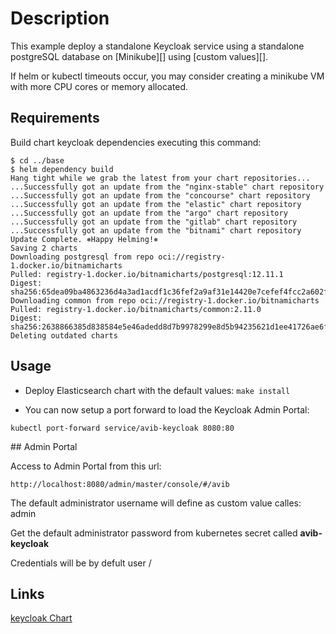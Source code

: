 # Description

This example deploy a standalone Keycloak service using a standalone postgreSQL database on [Minikube][] using [custom values][].

If helm or kubectl timeouts occur, you may consider creating a minikube VM with
more CPU cores or memory allocated.

## Requirements

Build chart keycloak dependencies executing this command:

```
$ cd ../base
$ helm dependency build
Hang tight while we grab the latest from your chart repositories...
...Successfully got an update from the "nginx-stable" chart repository
...Successfully got an update from the "concourse" chart repository
...Successfully got an update from the "elastic" chart repository
...Successfully got an update from the "argo" chart repository
...Successfully got an update from the "gitlab" chart repository
...Successfully got an update from the "bitnami" chart repository
Update Complete. ⎈Happy Helming!⎈
Saving 2 charts
Downloading postgresql from repo oci://registry-1.docker.io/bitnamicharts
Pulled: registry-1.docker.io/bitnamicharts/postgresql:12.11.1
Digest: sha256:65dea09ba4863236d4a3ad1acdf1c36fef2a9af31e14420e7cefef4fcc2a602f
Downloading common from repo oci://registry-1.docker.io/bitnamicharts
Pulled: registry-1.docker.io/bitnamicharts/common:2.11.0
Digest: sha256:2638866385d838584e5e46adedd8d7b9978299e8d5b94235621d1ee41726ae6f
Deleting outdated charts
```

## Usage

* Deploy Elasticsearch chart with the default values: `make install`

* You can now setup a port forward to load the Keycloak Admin Portal:

```
kubectl port-forward service/avib-keycloak 8080:80
```
## Admin Portal

Access to Admin Portal from this url:

```
http://localhost:8080/admin/master/console/#/avib
```
The default administrator username will define as custom value calles: admin

Get the default administrator password from kubernetes secret called **avib-keycloak**


Credentials will be by defult user /
## Links
  [keycloak Chart](https://artifacthub.io/packages/helm/bitnami/keycloak)
